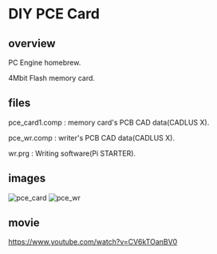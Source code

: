 # DIY PCE Card

## overview

PC Engine homebrew.

4Mbit Flash memory card.

## files

pce_card1.comp : memory card's PCB CAD data(CADLUS X).

pce_wr.comp : writer's PCB CAD data(CADLUS X).

wr.prg : Writing software(Pi STARTER).

## images

![pce_card](https://user-images.githubusercontent.com/5597377/131228920-34a01e38-0645-4db0-aa4e-b4ba0f52f619.png)
![pce_wr](https://user-images.githubusercontent.com/5597377/131228988-7d922856-d1d2-4879-8a75-f74ee6f65cd5.png)

## movie

https://www.youtube.com/watch?v=CV6kTOanBV0
